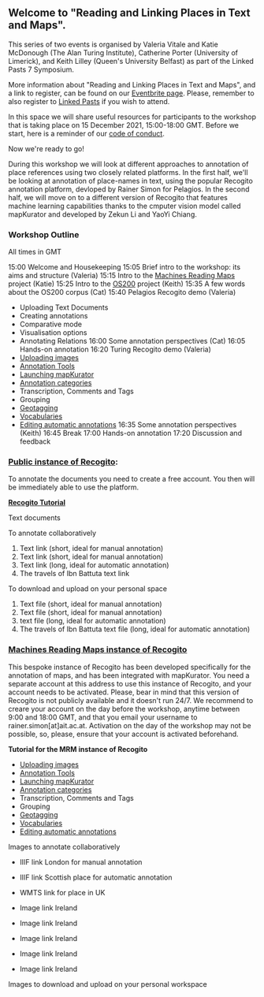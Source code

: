 ## Welcome to "Reading and Linking Places in Text and Maps". ## 

This series of two events is organised by Valeria Vitale and Katie McDonough (The Alan Turing Institute), Catherine Porter (University of Limerick), and Keith Lilley (Queen's University Belfast) as part of the Linked Pasts 7 Symposium.

More information about "Reading and Linking Places in Text and Maps", and a link to register, can be found on our [Eventbrite page](https://www.eventbrite.co.uk/e/reading-and-linking-places-in-text-and-maps-tickets-219024988637). Please, remember to also register to [Linked Pasts](https://www.ghentcdh.ugent.be/linked-pasts-vii-symposium) if you wish to attend.

In this space we will share useful resources for participants to the workshop that is taking place on 15 December 2021, 15:00-18:00 GMT. Before we start, here is a reminder of our [code of conduct](https://www.turing.ac.uk/events/policies-and-guidelines).

Now we're ready to go!

During this workshop we will look at different approaches to annotation of place references using two closely related platforms. In the first half, we'll be looking at annotation of place-names in text, using the popular Recogito annotation platform, devloped by Rainer Simon for Pelagios. In the second half, we will move on to a different version of Recogito that features machine learning capabilities thanks to the cmputer vision model called mapKurator and developed by Zekun Li and YaoYi Chiang.

### Workshop Outline ###
All times in GMT

15:00 Welcome and Housekeeping
15:05 Brief intro to the workshop: its aims and structure (Valeria) 
15:15 Intro to the [Machines Reading Maps](https://www.turing.ac.uk/research/research-projects/machines-reading-maps) project (Katie)
15:25 Intro to the [OS200](https://storymaps.arcgis.com/stories/7cedc565e15e4ba58444f9eaf435d1de) project (Keith)
15:35 A few words about the OS200 corpus (Cat)
15:40 Pelagios Recogito demo (Valeria)
- Uploading Text Documents
- Creating annotations
- Comparative mode
- Visualisation options
- Annotating Relations
16:00 Some annotation perspectives (Cat)
16:05 Hands-on annotation
16:20 Turing Recogito demo (Valeria)
- [Uploading images](https://github.com/machines-reading-maps/Tutorials-Newsletters/wiki/Uploading-a-map)
- [Annotation Tools](https://github.com/machines-reading-maps/Tutorials-Newsletters/wiki/Document-view-and-annotation-tools)
- [Launching mapKurator](https://github.com/machines-reading-maps/Tutorials-Newsletters/wiki/Launching-mapKurator)
- [Annotation categories](https://github.com/machines-reading-maps/Tutorials-Newsletters/wiki/The-annotation-interface)
- Transcription, Comments and Tags
- Grouping
- [Geotagging](https://github.com/machines-reading-maps/Tutorials-Newsletters/wiki/Geotagging)
- [Vocabularies](https://github.com/machines-reading-maps/Tutorials-Newsletters/wiki/Annotation-preferences)
- [Editing automatic annotations](https://github.com/machines-reading-maps/Tutorials-Newsletters/wiki/Editing-automatic-annotations)
16:35 Some annotation perspectives (Keith)
16:45 Break
17:00 Hands-on annotation
17:20 Discussion and feedback


### [Public instance of Recogito](https://recogito.pelagios.org/):

To annotate the documents you need to create a free account. You then will be immediately able to use the platform.

**[Recogito Tutorial](https://github.com/pelagios/pelagios.github.io/wiki)**

Text documents

To annotate collaboratively

1. Text link (short, ideal for manual annotation)
2. Text link (short, ideal for manual annotation)
3. Text link (long, ideal for automatic annotation)
4. The travels of Ibn Battuta text link

To download and upload on your personal space

1. Text file (short, ideal for manual annotation)
2. Text file (short, ideal for manual annotation)
3. text file (long, ideal for automatic annotation)
4. The travels of Ibn Battuta text file (long, ideal for automatic annotation)

### [Machines Reading Maps instance of Recogito](https://recogito.uksouth.cloudapp.azure.com/)

This bespoke instance of Recogito has been developed specifically for the annotation of maps, and has been integrated with mapKurator. You need a separate account at this address to use this instance of Recogito, and your account needs to be activated. Please, bear in mind that this version of Recogito is not publicly available and it doesn't run 24/7. We recommend to creare your account on the day before the workshop, anytime between 9:00 and 18:00 GMT, and that you email your username to rainer.simon[at]ait.ac.at. Activation on the day of the workshop may not be possible, so, please, ensure that your account is activated beforehand.

**Tutorial for the MRM instance of Recogito**
- [Uploading images](https://github.com/machines-reading-maps/Tutorials-Newsletters/wiki/Uploading-a-map)
- [Annotation Tools](https://github.com/machines-reading-maps/Tutorials-Newsletters/wiki/Document-view-and-annotation-tools)
- [Launching mapKurator](https://github.com/machines-reading-maps/Tutorials-Newsletters/wiki/Launching-mapKurator)
- [Annotation categories](https://github.com/machines-reading-maps/Tutorials-Newsletters/wiki/The-annotation-interface)
- Transcription, Comments and Tags
- Grouping
- [Geotagging](https://github.com/machines-reading-maps/Tutorials-Newsletters/wiki/Geotagging)
- [Vocabularies](https://github.com/machines-reading-maps/Tutorials-Newsletters/wiki/Annotation-preferences)
- [Editing automatic annotations](https://github.com/machines-reading-maps/Tutorials-Newsletters/wiki/Editing-automatic-annotations)

Images to annotate collaboratively

- IIIF link London for manual annotation
- IIIF link Scottish place for automatic annotation
- WMTS link for place in UK

- Image link Ireland
- Image link Ireland
- Image link Ireland
- Image link Ireland
- Image link Ireland

Images to download and upload on your personal workspace
